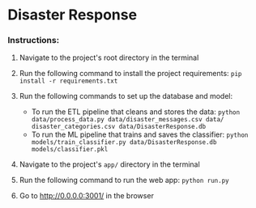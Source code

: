 # Disaster Response

### Instructions:
1. Navigate to the project's root directory in the terminal

2. Run the following command to install the project requirements:
    `pip install -r requirements.txt`

3. Run the following commands to set up the database and model:

    - To run the ETL pipeline that cleans and stores the data:
        `python data/process_data.py data/disaster_messages.csv data/
        disaster_categories.csv data/DisasterResponse.db`
    - To run the ML pipeline that trains and saves the classifier:
        `python models/train_classifier.py data/DisasterResponse.db models/classifier.pkl`

4. Navigate to the project's `app/` directory in the terminal

5. Run the following command to run the web app:
    `python run.py`

6. Go to http://0.0.0.0:3001/ in the browser
